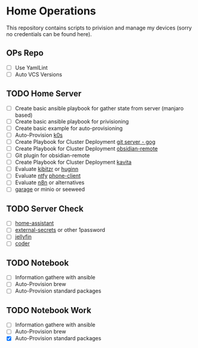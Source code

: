# Home Operations

This repository contains scripts to privision and manage my devices (sorry no credentials can be found here). 

## OPs Repo
- [ ] Use YamlLint
- [ ] Auto VCS Versions

## TODO Home Server
- [ ] Create basic ansible playbook for gather state from server (manjaro based)
- [ ] Create basic ansible playbook for privisioning
- [ ] Create basic example for auto-provisioning
- [ ] Auto-Provision [k0s](https://github.com/k0sproject/k0s/issues?page=3&q=is%3Aissue+is%3Aopen)
- [ ] Create Playbook for Cluster Deployment [git server - gog](https://gogs.io/)
- [ ] Create Playbook for Cluster Deployment [obsidian-remote](https://github.com/sytone/obsidian-remote)
- [ ] Git plugin for obsidian-remote
- [ ] Create Playbook for Cluster Deployment [kavita](https://github.com/Kareadita/Kavita)
- [ ] Evaluate [kibitzr](https://kibitzr.readthedocs.io/en/latest/) or [huginn](https://github.com/huginn/huginn)
- [ ] Evaluate [ntfy](https://docs.ntfy.sh/) [phone-client](https://apps.apple.com/us/app/ntfy/id1625396347?platform=iphone)
- [ ] Evaluate [n8n](https://n8n.io/) or alternatives
- [ ] [garage](https://garagehq.deuxfleurs.fr/) or minio or seeweed

## TODO Server Check
- [ ] [home-assistant](https://www.home-assistant.io/)
- [ ] [external-secrets](https://external-secrets.io/v0.8.3/) or other 1password
- [ ] [jellyfin](https://jellyfin.org/)
- [ ] [coder](https://github.com/coder/coder)

## TODO Notebook
- [ ] Information gathere with ansible
- [ ] Auto-Provision brew
- [ ] Auto-Provision standard packages

## TODO Notebook Work
- [ ] Information gathere with ansible
- [ ] Auto-Provision brew
- [x] Auto-Provision standard packages
